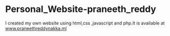 # Personal_Website-praneeth_reddy
I created my own website using html,css ,javascript and php.It is available at www.praneethreddynakka.ml
